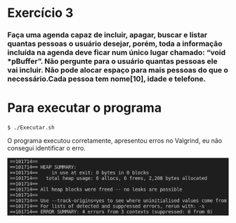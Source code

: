 # Exercício 3
### Faça uma agenda capaz de incluir, apagar, buscar e listar quantas pessoas o usuário desejar, porém, toda a informação incluída na agenda deve ficar num único lugar chamado: “void *pBuffer”. Não pergunte para o usuário quantas pessoas ele vai incluir. Não pode alocar espaço para mais pessoas do que o necessário.Cada pessoa tem nome[10], idade e telefone.

# Para executar o programa 
```
$ ./Executar.sh
```

O programa executou corretamente, apresentou erros no Valgrind, eu não consegui identificar o erro.

![Excussão teste](Ex3.png)